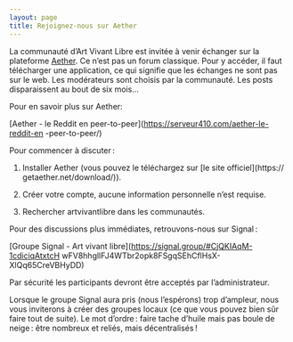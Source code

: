 ```yaml
---
layout: page
title: Rejoignez-nous sur Aether
---
```


La communauté d’Art Vivant Libre est invitée à venir échanger sur la plateforme
[Aether](https://getaether.net/). Ce n’est pas un forum classique. Pour y
accéder, il faut télécharger une application, ce qui signifie que les échanges
ne sont pas sur le web. Les modérateurs sont choisis par la communauté. Les
posts disparaissent au bout de six mois…

Pour en savoir plus sur Aether:

[Aether - le Reddit en peer-to-peer](https://serveur410.com/aether-le-reddit-en
-peer-to-peer/)

Pour commencer à discuter :

1. Installer Aether (vous pouvez le téléchargez sur [le site officiel](https://
getaether.net/download/)).

2. Créer votre compte, aucune information personnelle n’est requise.

3. Rechercher artvivantlibre dans les communautés.

Pour des discussions plus immédiates, retrouvons-nous sur Signal :

[Groupe Signal - Art vivant libre](https://signal.group/#CjQKIAqM-1cdiciqAtxtcH
wFV8hhgllFJ4WTbr2opk8FSgqSEhCflHsX-XlQq65CreVBHyDD)

Par sécurité les participants devront être acceptés par l’administrateur.

Lorsque le groupe Signal aura pris (nous l’espérons) trop d’ampleur, nous vous
inviterons à créer des groupes locaux (ce que vous pouvez bien sûr faire tout
de suite). Le mot d’ordre : faire tache d’huile mais pas boule de neige : être
nombreux et reliés, mais décentralisés !
